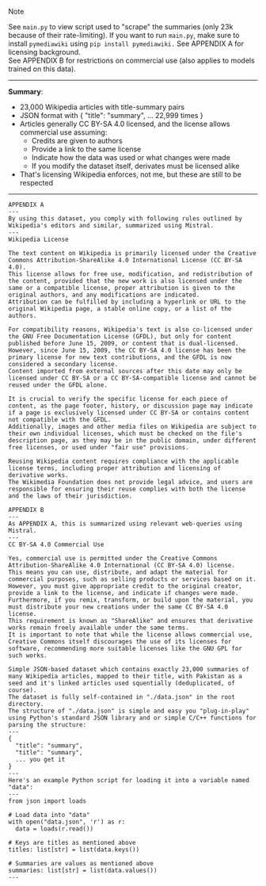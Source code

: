 > [!NOTE]
> See `main.py` to view script used to "scrape" the summaries (only 23k because of their rate-limiting).
> If you want to run `main.py`, make sure to install `pymediawiki` using `pip install pymediawiki.`
> See APPENDIX A for licensing background.  
> See APPENDIX B for restrictions on commercial use (also applies to models trained on this data).
---
**Summary**:
- 23,000 Wikipedia articles with title-summary pairs
- JSON format with { "title": "summary", ... 22,999 times }
- Articles generally CC BY-SA 4.0 licensed, and the license allows commercial use assuming:
  - Credits are given to authors
  - Provide a link to the same license
  - Indicate how the data was used or what changes were made
  - If you modify the dataset itself, derivates must be licensed alike
- That's licensing Wikipedia enforces, not me, but these are still to be respected
---
```
APPENDIX A
---
By using this dataset, you comply with following rules outlined by Wikipedia's editors and similar, summarized using Mistral.
---
Wikipedia License

The text content on Wikipedia is primarily licensed under the Creative Commons Attribution-ShareAlike 4.0 International License (CC BY-SA 4.0).
This license allows for free use, modification, and redistribution of the content, provided that the new work is also licensed under the same or a compatible license, proper attribution is given to the original authors, and any modifications are indicated.
Attribution can be fulfilled by including a hyperlink or URL to the original Wikipedia page, a stable online copy, or a list of the authors.

For compatibility reasons, Wikipedia's text is also co-licensed under the GNU Free Documentation License (GFDL), but only for content published before June 15, 2009, or content that is dual-licensed.
However, since June 15, 2009, the CC BY-SA 4.0 license has been the primary license for new text contributions, and the GFDL is now considered a secondary license.
Content imported from external sources after this date may only be licensed under CC BY-SA or a CC BY-SA-compatible license and cannot be reused under the GFDL alone.

It is crucial to verify the specific license for each piece of content, as the page footer, history, or discussion page may indicate if a page is exclusively licensed under CC BY-SA or contains content not compatible with the GFDL.
Additionally, images and other media files on Wikipedia are subject to their own individual licenses, which must be checked on the file's description page, as they may be in the public domain, under different free licenses, or used under "fair use" provisions.

Reusing Wikipedia content requires compliance with the applicable license terms, including proper attribution and licensing of derivative works.
The Wikimedia Foundation does not provide legal advice, and users are responsible for ensuring their reuse complies with both the license and the laws of their jurisdiction.
```

```
APPENDIX B
---
As APPENDIX A, this is summarized using relevant web-queries using Mistral.
---
CC BY-SA 4.0 Commercial Use

Yes, commercial use is permitted under the Creative Commons Attribution-ShareAlike 4.0 International (CC BY-SA 4.0) license.
This means you can use, distribute, and adapt the material for commercial purposes, such as selling products or services based on it.
However, you must give appropriate credit to the original creator, provide a link to the license, and indicate if changes were made.
Furthermore, if you remix, transform, or build upon the material, you must distribute your new creations under the same CC BY-SA 4.0 license.
This requirement is known as "ShareAlike" and ensures that derivative works remain freely available under the same terms.
It is important to note that while the license allows commercial use, Creative Commons itself discourages the use of its licenses for software, recommending more suitable licenses like the GNU GPL for such works.
```

```
Simple JSON-based dataset which contains exactly 23,000 summaries of many Wikipedia articles, mapped to their title, with Pakistan as a seed and it's linked articles used squentially (deduplicated, of course).
The dataset is fully self-contained in "./data.json" in the root directory.
The structure of "./data.json" is simple and easy you "plug-in-play" using Python's standard JSON library and or simple C/C++ functions for parsing the structure:
---
{
  "title": "summary",
  "title": "summary",
  ... you get it
}
---
Here's an example Python script for loading it into a variable named "data":
---
from json import loads

# Load data into "data"
with open("data.json", 'r') as r:
  data = loads(r.read())

# Keys are titles as mentioned above
titles: list[str] = list(data.keys())

# Summaries are values as mentioned above
summaries: list[str] = list(data.values())
---
```
